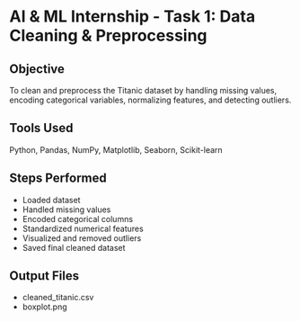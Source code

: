 # AI & ML Internship - Task 1: Data Cleaning & Preprocessing

## Objective
To clean and preprocess the Titanic dataset by handling missing values, encoding categorical variables, normalizing features, and detecting outliers.

## Tools Used
Python, Pandas, NumPy, Matplotlib, Seaborn, Scikit-learn

## Steps Performed
- Loaded dataset
- Handled missing values
- Encoded categorical columns
- Standardized numerical features
- Visualized and removed outliers
- Saved final cleaned dataset

## Output Files
- cleaned_titanic.csv
- boxplot.png
